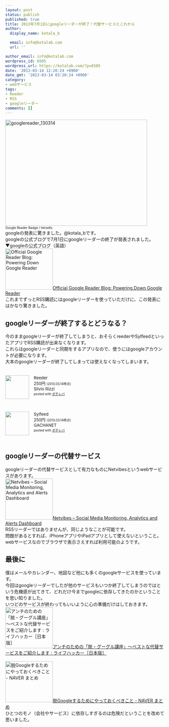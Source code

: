 ```yaml
---
layout: post
status: publish
published: true
title: 2013年7月1日にgoogleリーダーが終了！代替サービスとこれから
author:
  display_name: kotala_b

  email: info@kotalab.com
  url: ''

author_email: info@kotalab.com
wordpress_id: 6505
wordpress_url: https://kotalab.com/?p=6505
date: '2013-03-14 12:20:24 +0900'
date_gmt: '2013-03-14 03:20:24 +0900'
category:
- webサービス
tags:
- Reeder
- RSS
- googleリーダー
comments: []
---
```

<p><img src="https://kotalab.com/wp-content/uploads/googlereader_130314-448x336.jpg" alt="googlereader_130314" width="448" height="336" class="alignnone size-large wp-image-6507" /><br />
<span style="font-size:10px;"><span class="removed_link" title="https://www.flickr.com/photos/tetrad/4661564129/">Google Reader Badge</span> / tetradtx</span><br />
googleの発表に驚きました。@kotala_bです。<br />
googleの公式ブログで7月1日にgoogleリーダーの終了が発表されました。<br />
▼googleの公式ブログ（英語）<br />
<a href="http://googlereader.blogspot.jp/2013/03/powering-down-google-reader.html" target="_blank"><img  class="alignleft" src="https://capture.heartrails.com/150x130?http://googlereader.blogspot.jp/2013/03/powering-down-google-reader.html" alt="Official Google Reader Blog: Powering Down Google Reader" width="150" height="130" /></a><a href="http://googlereader.blogspot.jp/2013/03/powering-down-google-reader.html" target="_blank">Official Google Reader Blog: Powering Down Google Reader</a><a href="https://b.hatena.ne.jp/entry/http://googlereader.blogspot.jp/2013/03/powering-down-google-reader.html" target="_blank"><img border="0" src="https://b.hatena.ne.jp/entry/image/http://googlereader.blogspot.jp/2013/03/powering-down-google-reader.html" alt="" /></a><br style="clear:both;" />これまでずっとRSS購読にはgoogleリーダーを使っていただけに、この発表にはかなり驚きました。<br />
<!--more--></p>
<h2>googleリーダーが終了するとどうなる？</h2>
<p>今のままgoogleリーダーが終了してしまうと、おそらくreederやSylfeedといったアプリでRSS購読が出来なくなります。<br />
これらはgoogleリーダーと同期をするアプリなので、使うにはgoogleアカウントが必要になります。<br />
大本のgoogleリーダーが終了してしまっては使えなくなってしまいます。</p>
<div class="pochireba" style="text-align:left;font-size:small;padding:20px 0;/zoom: 1;overflow: hidden;"><span class="removed_link" title="click.linksynergy.com/fs-bin/click?id=d2yYUp776R4&amp;subid=&amp;offerid=94348.1&amp;type=3&amp;tmpid=3910&amp;RD_PARM1=https%253A%252F%252Fitunes.apple.com%252Fjp%252Fapp%252Freeder%252Fid325502379%253Fmt%253D8%2526uo%253D4"><img src="http://a951.phobos.apple.com/us/r1000/089/Purple/v4/5b/c5/77/5bc5775b-d92c-ffd0-68c9-bfce0a5c615b/mzl.dhqbwxry.png" width="75" height="75" style="float:left;margin:0 15px 0 0;" class="pochi_img" ></span>
<div class="pochi_info" style="text-align:left;/zoom: 1;overflow: hidden;">
<div class="pochi_name"><span class="removed_link" title="click.linksynergy.com/fs-bin/click?id=d2yYUp776R4&amp;subid=&amp;offerid=94348.1&amp;type=3&amp;tmpid=3910&amp;RD_PARM1=https%253A%252F%252Fitunes.apple.com%252Fjp%252Fapp%252Freeder%252Fid325502379%253Fmt%253D8%2526uo%253D4">Reeder</span></div>
<div class="pochi_price" style="display:inline;">250円</div>
<div class="pochi_time" style="font-size:x-small;display:inline;">(2013.03.14時点)</div>
<div class="pochi_seller"><span class="removed_link" title="click.linksynergy.com/fs-bin/click?id=d2yYUp776R4&amp;subid=&amp;offerid=94348.1&amp;type=3&amp;tmpid=3910&amp;RD_PARM1=https%253A%252F%252Fitunes.apple.com%252Fjp%252Fartist%252Fsilvio-rizzi%252Fid325502382%253Fuo%253D4">Silvio Rizzi</span></div>
<div class="pochi_post" style="font-size:x-small;">posted with <a href="https://pochireba.com">ポチレバ</a></div>
</div>
<div class="pochireba-footer" style="clear: left"></div>
</div>
<div class="pochireba" style="text-align:left;font-size:small;padding:20px 0;/zoom: 1;overflow: hidden;"><span class="removed_link" title="click.linksynergy.com/fs-bin/click?id=d2yYUp776R4&amp;subid=&amp;offerid=94348.1&amp;type=3&amp;tmpid=3910&amp;RD_PARM1=https%253A%252F%252Fitunes.apple.com%252Fjp%252Fapp%252Fsylfeed%252Fid403879490%253Fmt%253D8%2526uo%253D4"><img src="http://a1.phobos.apple.com/us/r1000/085/Purple2/v4/19/12/88/191288d2-61a3-1c62-8a3c-9c7201dabc67/mzl.zojpvkbo.tiff" width="75" height="75" style="float:left;margin:0 15px 0 0;" class="pochi_img" ></span>
<div class="pochi_info" style="text-align:left;/zoom: 1;overflow: hidden;">
<div class="pochi_name"><span class="removed_link" title="click.linksynergy.com/fs-bin/click?id=d2yYUp776R4&amp;subid=&amp;offerid=94348.1&amp;type=3&amp;tmpid=3910&amp;RD_PARM1=https%253A%252F%252Fitunes.apple.com%252Fjp%252Fapp%252Fsylfeed%252Fid403879490%253Fmt%253D8%2526uo%253D4">Sylfeed</span></div>
<div class="pochi_price" style="display:inline;">250円</div>
<div class="pochi_time" style="font-size:x-small;display:inline;">(2013.03.14時点)</div>
<div class="pochi_seller"><span class="removed_link" title="click.linksynergy.com/fs-bin/click?id=d2yYUp776R4&amp;subid=&amp;offerid=94348.1&amp;type=3&amp;tmpid=3910&amp;RD_PARM1=https%253A%252F%252Fitunes.apple.com%252Fjp%252Fartist%252Fgachanet%252Fid403879493%253Fuo%253D4">GACHANET</span></div>
<div class="pochi_post" style="font-size:x-small;">posted with <a href="https://pochireba.com">ポチレバ</a></div>
</div>
<div class="pochireba-footer" style="clear: left"></div>
</div>
<h2>googleリーダーの代替サービス</h2>
<p>googleリーダーの代替サービスとして有力なものにNetvibesというwebサービスがあります。<br />
<a href="http://www.netvibes.com/ja-jp" target="_blank"><img  class="alignleft" src="https://capture.heartrails.com/150x130?http://www.netvibes.com/ja-jp" alt="Netvibes &ndash; Social Media Monitoring, Analytics and Alerts Dashboard" width="150" height="130" /></a><a href="http://www.netvibes.com/ja-jp" target="_blank">Netvibes &ndash; Social Media Monitoring, Analytics and Alerts Dashboard</a><a href="https://b.hatena.ne.jp/entry/http://www.netvibes.com/ja-jp" target="_blank"><img border="0" src="https://b.hatena.ne.jp/entry/image/http://www.netvibes.com/ja-jp" alt="" /></a><br style="clear:both;" />RSSリーダーではありませんが、同じようなことが可能です。<br />
問題があるとすれば、iPhoneアプリやiPadアプリとして使えないということ。<br />
webサービスなのでブラウザで表示さえすれば利用可能のようです。</p>
<h2>最後に</h2>
<p>僕はメールやカレンダー、地図など他にも多くのgoogleサービスを使っています。<br />
今回はgoogleリーダーでしたが他のサービスもいつか終了してしまうのではという危機感が出てきて、どれだけ今までgoogleに依存してきたのかということを思い知りました。<br />
いつどのサービスが終わってもいいように心の準備だけはしておきます。<br />
<a href="https://www.lifehacker.jp/2012/02/120201google-free.html" target="_blank"><img  class="alignleft" src="https://capture.heartrails.com/150x130?https://www.lifehacker.jp/2012/02/120201google-free.html" alt="アンチのための「脱・グーグル講座」～ベストな代替サービスをご紹介します : ライフハッカー［日本版］" width="150" height="130" /></a><a href="https://www.lifehacker.jp/2012/02/120201google-free.html" target="_blank">アンチのための「脱・グーグル講座」～ベストな代替サービスをご紹介します : ライフハッカー［日本版］</a><a href="https://b.hatena.ne.jp/entry/https://www.lifehacker.jp/2012/02/120201google-free.html" target="_blank"><img border="0" src="https://b.hatena.ne.jp/entry/image/https://www.lifehacker.jp/2012/02/120201google-free.html" alt="" /></a><br style="clear:both;" /><br />
<a href="https://matome.naver.jp/odai/2133065066806327001" target="_blank"><img  class="alignleft" src="https://capture.heartrails.com/150x130?https://matome.naver.jp/odai/2133065066806327001" alt="脱Googleするためにやっておくべきこと - NAVER まとめ" width="150" height="130" /></a><a href="https://matome.naver.jp/odai/2133065066806327001" target="_blank">脱Googleするためにやっておくべきこと - NAVER まとめ</a><a href="https://b.hatena.ne.jp/entry/https://matome.naver.jp/odai/2133065066806327001" target="_blank"><img border="0" src="https://b.hatena.ne.jp/entry/image/https://matome.naver.jp/odai/2133065066806327001" alt="" /></a><br style="clear:both;" />ひとつのモノ（会社やサービス）に依存しすぎるのは危険だということを改めて思いました。</p>
